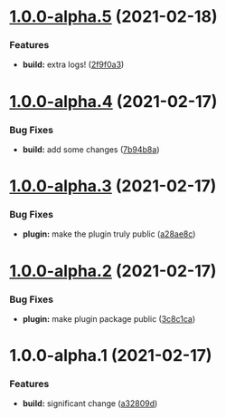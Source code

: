 # [1.0.0-alpha.5](https://github.com/sebastiandg7/nx-plugin-test/compare/nx-plugin-test-v1.0.0-alpha.4...nx-plugin-test-v1.0.0-alpha.5) (2021-02-18)


### Features

* **build:** extra logs! ([2f9f0a3](https://github.com/sebastiandg7/nx-plugin-test/commit/2f9f0a3fca2e9604ca317cb661fd0d699abb14cb))

# [1.0.0-alpha.4](https://github.com/sebastiandg7/nx-plugin-test/compare/nx-plugin-test-v1.0.0-alpha.3...nx-plugin-test-v1.0.0-alpha.4) (2021-02-17)


### Bug Fixes

* **build:** add some changes ([7b94b8a](https://github.com/sebastiandg7/nx-plugin-test/commit/7b94b8a663b314a319d389897bb894c202d3b4bb))

# [1.0.0-alpha.3](https://github.com/sebastiandg7/nx-plugin-test/compare/nx-plugin-test-v1.0.0-alpha.2...nx-plugin-test-v1.0.0-alpha.3) (2021-02-17)


### Bug Fixes

* **plugin:** make the plugin truly public ([a28ae8c](https://github.com/sebastiandg7/nx-plugin-test/commit/a28ae8cb9ac56a096339345adb8b7d17583b41b6))

# [1.0.0-alpha.2](https://github.com/sebastiandg7/nx-plugin-test/compare/nx-plugin-test-v1.0.0-alpha.1...nx-plugin-test-v1.0.0-alpha.2) (2021-02-17)


### Bug Fixes

* **plugin:** make plugin package public ([3c8c1ca](https://github.com/sebastiandg7/nx-plugin-test/commit/3c8c1ca49199bfc7499e9568fd271eadb1eca125))

# 1.0.0-alpha.1 (2021-02-17)


### Features

* **build:** significant change ([a32809d](https://github.com/sebastiandg7/nx-plugin-test/commit/a32809d0e8f618b2ab6945baa74e79f607787110))
